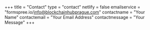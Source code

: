 +++
title = "Contact"
type = "contact"
netlify = false
emailservice = "formspree.io/info@blockchainhubprague.com"
contactname = "Your Name"
contactemail = "Your Email Address"
contactmessage = "Your Message"
+++
